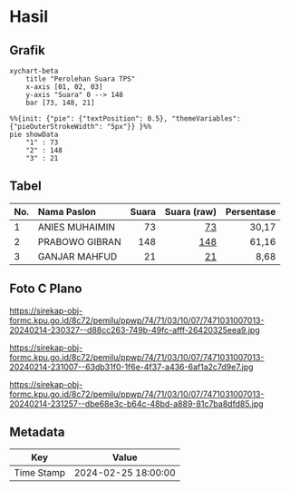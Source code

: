# Hasil

## Grafik

```mermaid
xychart-beta
    title "Perolehan Suara TPS"
    x-axis [01, 02, 03]
    y-axis "Suara" 0 --> 148
    bar [73, 148, 21]
```

```mermaid
%%{init: {"pie": {"textPosition": 0.5}, "themeVariables": {"pieOuterStrokeWidth": "5px"}} }%%
pie showData
    "1" : 73
    "2" : 148
    "3" : 21
```

## Tabel

| No. | Nama Paslon    | Suara | Suara (raw) | Persentase |
|:--- |:-------------- | -----:| -----------:| ----------:|
| 1   | ANIES MUHAIMIN | 73    | [73][p-1]   | 30,17      |
| 2   | PRABOWO GIBRAN | 148   | [148][p-2]  | 61,16      |
| 3   | GANJAR MAHFUD  | 21    | [21][p-3]   | 8,68       |


[p-1]: https://github.com/gigit-pemilu/pemilu-2024-74-sulawesi-tenggara/blob/main/pilpres/hitung-suara/sub/74-sulawesi-tenggara/sub/71-kota-kendari/sub/03-baruga/sub/1007-watubangga/sub/013-tps/sub/paslon-1.txt
[p-2]: https://github.com/gigit-pemilu/pemilu-2024-74-sulawesi-tenggara/blob/main/pilpres/hitung-suara/sub/74-sulawesi-tenggara/sub/71-kota-kendari/sub/03-baruga/sub/1007-watubangga/sub/013-tps/sub/paslon-2.txt
[p-3]: https://github.com/gigit-pemilu/pemilu-2024-74-sulawesi-tenggara/blob/main/pilpres/hitung-suara/sub/74-sulawesi-tenggara/sub/71-kota-kendari/sub/03-baruga/sub/1007-watubangga/sub/013-tps/sub/paslon-3.txt

## Foto C Plano

https://sirekap-obj-formc.kpu.go.id/8c72/pemilu/ppwp/74/71/03/10/07/7471031007013-20240214-230327--d88cc263-749b-49fc-afff-26420325eea9.jpg

https://sirekap-obj-formc.kpu.go.id/8c72/pemilu/ppwp/74/71/03/10/07/7471031007013-20240214-231007--63db31f0-1f6e-4f37-a436-6af1a2c7d9e7.jpg

https://sirekap-obj-formc.kpu.go.id/8c72/pemilu/ppwp/74/71/03/10/07/7471031007013-20240214-231257--dbe68e3c-b64c-48bd-a889-81c7ba8dfd85.jpg


## Metadata

| Key        | Value               |
| ---------- | ------------------- |
| Time Stamp | 2024-02-25 18:00:00 |




